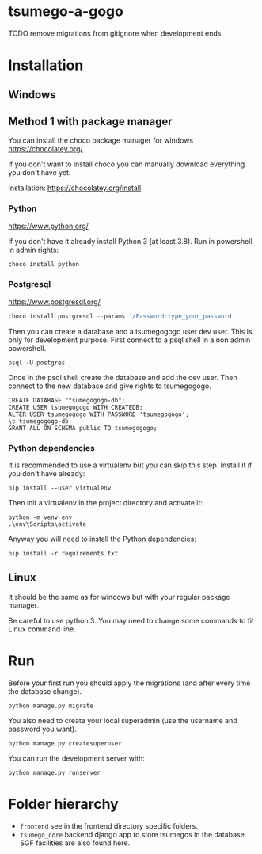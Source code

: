 # tsumego-a-gogo

TODO remove migrations from gitignore when development ends

# Installation

## Windows

## Method 1 with package manager
You can install the choco package manager for windows
https://chocolatey.org/

If you don't want to install choco you can manually download everything you don't have yet.

Installation: 
https://chocolatey.org/install

### Python
https://www.python.org/

If you don't have it already install Python 3 (at least 3.8). Run in powershell in admin rights:
```Powershell
choco install python
```

### Postgresql
https://www.postgresql.org/
```Powershell
choco install postgresql --params '/Password:type_your_password
```
Then you can create a database and a tsumegogogo user dev user.
This is only for development purpose.
First connect to a psql shell in a non admin powershell.
```
psql -U postgres
```
Once in the psql shell create the database and add the dev user.
Then connect to the new database and give rights to tsumegogogo.
```
CREATE DATABASE "tsumegogogo-db";
CREATE USER tsumegogogo WITH CREATEDB;
ALTER USER tsumegogogo WITH PASSWORD 'tsumegogogo';
\c tsumegogogo-db
GRANT ALL ON SCHEMA public TO tsumegogogo;
```

### Python dependencies
It is recommended to use a virtualenv but you can skip this step.
Install it if you don't have already:
```
pip install --user virtualenv
```
Then init a virtualenv in the project directory and activate it:
```
python -m venv env
.\env\Scripts\activate
```
Anyway you will need to install the Python dependencies:
```
pip install -r requirements.txt
```


## Linux
It should be the same as for windows but with your regular package manager.

Be careful to use python 3. You may need to change some commands to fit Linux command line.

# Run
Before your first run you should apply the migrations (and after every time the database change).
```
python manage.py migrate
```
You also need to create your local superadmin (use the username and password you want).
```
python manage.py createsuperuser
```
You can run the development server with:
```
python manage.py runserver
```

# Folder hierarchy
- `frontend` see in the frontend directory specific folders.
- `tsumego_core` backend django app to store tsumegos in the database. SGF facilities are also found here.